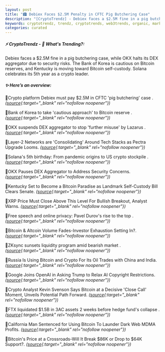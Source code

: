 ```yaml
---
layout: post
title: "🏙️ Debiex Faces $2.5M Penalty in CFTC Pig Butchering Case"
description: "[CryptoTrendz] - Debiex faces a $2.5M fine in a pig butchering case, while OKX halts its DEX aggregator due to security risks. The Bank of Korea is cautious on Bitcoin reserves, and Kentucky is moving toward Bitcoin self-custody. Solana celebrates its 5th year as a crypto leader."
keywords: cryptotrendz, trendz, cryptotrends, web3trends, organic, market, China, Korea, Bitcoin, AI, Trump, assets, crypto, Analyst, Altcoin
categories: curated
---
```


##### ⚡ CryptoTrendz - 📌 *What's Trending?:*

Debiex faces a $2.5M fine in a pig butchering case, while OKX halts its DEX aggregator due to security risks. The Bank of Korea is cautious on Bitcoin reserves, and Kentucky is moving toward Bitcoin self-custody. Solana celebrates its 5th year as a crypto leader.

##### ✨ *Here’s an overview:*


🔹Crypto platform Debiex must pay $2.5M in CFTC 'pig butchering' case . *([source](https://s.avyag.com/5blh){:target="_blank" rel="nofollow noopener"})*

🔹Bank of Korea to take 'cautious approach' to Bitcoin reserve . *([source](https://s.avyag.com/lrpx){:target="_blank" rel="nofollow noopener"})*

🔹OKX suspends DEX aggregator to stop 'further misuse' by Lazarus . *([source](https://s.avyag.com/lh2v){:target="_blank" rel="nofollow noopener"})*

🔹Layer-2 Networks are 'Consolidating' Around Tech Stacks as Pectra Upgrade Looms. *([source](https://s.avyag.com/x97j){:target="_blank" rel="nofollow noopener"})*

🔹Solana's 5th birthday: From pandemic origins to US crypto stockpile . *([source](https://s.avyag.com/w5ne){:target="_blank" rel="nofollow noopener"})*

🔹OKX Pauses DEX Aggregator to Address Security Concerns. *([source](https://s.avyag.com/aehz){:target="_blank" rel="nofollow noopener"})*

🔹Kentucky Set to Become a Bitcoin Paradise as Landmark Self-Custody Bill Clears Senate. *([source](https://s.avyag.com/ms4d){:target="_blank" rel="nofollow noopener"})*

🔹XRP Price Must Close Above This Level For Bullish Breakout, Analyst Warns. *([source](https://s.avyag.com/9ni1){:target="_blank" rel="nofollow noopener"})*

🔹Free speech and online privacy: Pavel Durov's rise to the top . *([source](https://s.avyag.com/kzgm){:target="_blank" rel="nofollow noopener"})*

🔹Bitcoin & Altcoin Volume Fades-Investor Exhaustion Setting In?. *([source](https://s.avyag.com/z8l2){:target="_blank" rel="nofollow noopener"})*

🔹ZKsync sunsets liquidity program amid bearish market . *([source](https://s.avyag.com/85ui){:target="_blank" rel="nofollow noopener"})*

🔹Russia Is Using Bitcoin and Crypto For Its Oil Trades with China and India. *([source](https://s.avyag.com/3m8m){:target="_blank" rel="nofollow noopener"})*

🔹Google Joins OpenAI in Asking Trump to Relax AI Copyright Restrictions. *([source](https://s.avyag.com/uxns){:target="_blank" rel="nofollow noopener"})*

🔹Crypto Analyst Kevin Svenson Says Bitcoin at a Decisive 'Close Call' Moment, Unveils Potential Path Forward. *([source](https://s.avyag.com/ty5d){:target="_blank" rel="nofollow noopener"})*

🔹FTX liquidated $1.5B in 3AC assets 2 weeks before hedge fund's collapse . *([source](https://s.avyag.com/su6i){:target="_blank" rel="nofollow noopener"})*

🔹California Man Sentenced for Using Bitcoin To Launder Dark Web MDMA Profits. *([source](https://s.avyag.com/pofv){:target="_blank" rel="nofollow noopener"})*

🔹Bitcoin's Price at a Crossroads-Will It Break $86K or Drop to $64K Support?. *([source](https://s.avyag.com/oip9){:target="_blank" rel="nofollow noopener"})*

